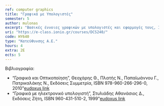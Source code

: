 ```yaml
---
ref: computer graphics
title: "Γραφικά με Υπολογιστές"
semester: 5
author: mulonas
excerpt: "Βασικές έννοιες γραφικών με υπολογιστές και εφαρμογές τους, Ιστορία και γενικά χαρακτηριστικά, Διανυσματική(ά) / Πλεγματική(ά) απεικόνιση/γραφικά, Εισαγωγικά στοιχεία σωλήνωσης, Βασικές Έννοιες Σχεδίασης, Αλγόριθμοι Σχεδίασης Ευθύγραμμου Τμήματος, Κύκλου, Έλλειψης, Φαινόμενο Ταύτισης, Τρόποι αναπαράστασης, παραγωγής και απεικόνισης τριδιάστατων δεδομένων, Χρωματισμός πολυγώνων, Αποκοπή, Μετασχηματισμοί και συστήματα συντεταγμένων, Σύνθεση 2Δ Μετασχηματισμών, Ομογενείς Συντεταγμένες, Μετασχηματισμοί Προβολής, Προοπτική, Παράλληλη, Πλάγια Προβολή"
uri: "https://e-class.ionio.gr/courses/DCS240/"
code: ΗΥ640
type: "Κατεύθυνσης Α.Ε."
hours: 4
extra: 2Ε
ects: 5
---
```



Βιβλιογραφία: 
  - “Γραφικά και Οπτικοποίηση”, Θεοχάρης Θ., Πλατής Ν., Παπαϊωάννου Γ., Πατρικαλάκης Ν., Εκδόσεις Συμμετρία, ISBN 978-960-266-296-0, 2010"[eudoxus link](https://service.eudoxus.gr/search/#a/id:35474/0)
  - “Γραφικά με ηλεκτρονικό υπολογιστή”, Στυλιάδης Αθανάσιος Δ., Εκδόσεις Ζήτη, ISBN 960-431-510-2, 1999"[eudoxus link](https://service.eudoxus.gr/search/#a/id:11193/0)
  

